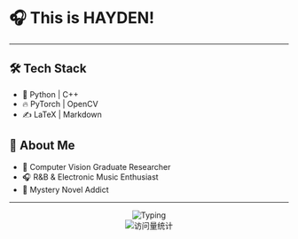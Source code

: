 # 🎧 This is HAYDEN! 
---
## 🛠️ Tech Stack 
- 🐍 Python | C++ 
- 🔥 PyTorch | OpenCV
- ✍️ LaTeX | Markdown 

## 🚀 About Me 
- 🌱 Computer Vision Graduate Researcher
- 🎧 R&B & Electronic Music Enthusiast 
- 🔎 Mystery Novel Addict 



---

<div align="center">
  <img src="https://readme-typing-svg.demolab.com?font=JetBrains+Mono&weight=600&size=22&pause=1000&color=7EE787&center=true&vCenter=true&width=435&lines=while(!succeed)+%7B+debug();+%7D" alt="Typing" />
  <br>
  <img src="https://komarev.com/ghpvc/?username=yourname&label=Blog+Views&color=0e75b6&style=flat" alt="访问量统计" />
</div>
